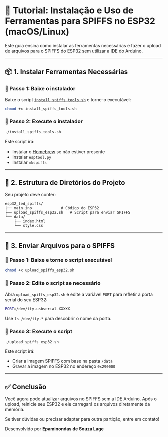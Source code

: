 # 🧰 Tutorial: Instalação e Uso de Ferramentas para SPIFFS no ESP32 (macOS/Linux)

Este guia ensina como instalar as ferramentas necessárias e fazer o upload de arquivos para o SPIFFS do ESP32 sem utilizar a IDE do Arduino.

---

## 📦 1. Instalar Ferramentas Necessárias

### 🔹 Passo 1: Baixe o instalador

Baixe o script [`install_spiffs_tools.sh`](install_spiffs_tools.sh) e torne-o executável:

```bash
chmod +x install_spiffs_tools.sh
```

### 🔹 Passo 2: Execute o instalador

```bash
./install_spiffs_tools.sh
```

Este script irá:
- Instalar o [Homebrew](https://brew.sh/) se não estiver presente
- Instalar `esptool.py`
- Instalar `mkspiffs`

---

## 📁 2. Estrutura de Diretórios do Projeto

Seu projeto deve conter:

```
esp32_led_spiffs/
├── main.ino             # Código do ESP32
├── upload_spiffs_esp32.sh   # Script para enviar SPIFFS
└── data/
    ├── index.html
    └── style.css
```

---

## 🚀 3. Enviar Arquivos para o SPIFFS

### 🔹 Passo 1: Baixe e torne o script executável

```bash
chmod +x upload_spiffs_esp32.sh
```

### 🔹 Passo 2: Edite o script se necessário

Abra `upload_spiffs_esp32.sh` e edite a variável `PORT` para refletir a porta serial do seu ESP32:

```bash
PORT=/dev/tty.usbserial-XXXXX
```

Use `ls /dev/tty.*` para descobrir o nome da porta.

### 🔹 Passo 3: Execute o script

```bash
./upload_spiffs_esp32.sh
```

Este script irá:
- Criar a imagem SPIFFS com base na pasta `/data`
- Gravar a imagem no ESP32 no endereço `0x290000`

---

## ✅ Conclusão

Você agora pode atualizar arquivos no SPIFFS sem a IDE Arduino. Após o upload, reinicie seu ESP32 e ele carregará os arquivos diretamente da memória.

Se tiver dúvidas ou precisar adaptar para outra partição, entre em contato!

Desenvolvido por **Epaminondas de Souza Lage**
